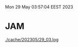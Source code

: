 Mon 29 May 03:57:04 EEST 2023
# JAM
<a href='./cache/202305/29_03.log'>./cache/202305/29_03.log</a>
